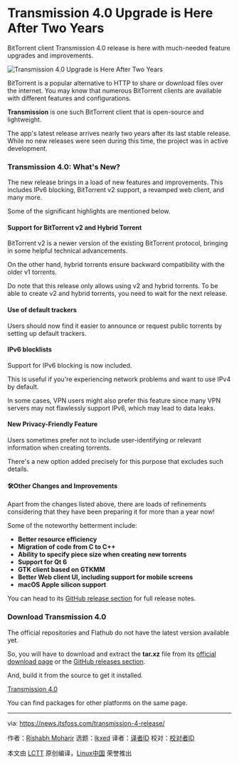 [#]: subject: "Transmission 4.0 Upgrade is Here After Two Years"
[#]: via: "https://news.itsfoss.com/transmission-4-release/"
[#]: author: "Rishabh Moharir https://news.itsfoss.com/author/rishabh/"
[#]: collector: "lkxed"
[#]: translator: " "
[#]: reviewer: " "
[#]: publisher: " "
[#]: url: " "

Transmission 4.0 Upgrade is Here After Two Years
======

BitTorrent client Transmission 4.0 release is here with much-needed feature upgrades and improvements.

![Transmission 4.0 Upgrade is Here After Two Years][1]

BitTorrent is a popular alternative to HTTP to share or download files over the internet. You may know that numerous BitTorrent clients are available with different features and configurations.

**Transmission** is one such BitTorrent client that is open-source and lightweight.

The app's latest release arrives nearly two years after its last stable release. While no new releases were seen during this time, the project was in active development.

### Transmission 4.0: What's New?

The new release brings in a load of new features and improvements. This includes IPv6 blocking, BitTorrent v2 support, a revamped web client, and many more.

Some of the significant highlights are mentioned below.

#### Support for BitTorrent v2 and Hybrid Torrent

BitTorrent v2 is a newer version of the existing BitTorrent protocol, bringing in some helpful technical advancements.

On the other hand, hybrid torrents ensure backward compatibility with the older v1 torrents.

Do note that this release only allows using v2 and hybrid torrents. To be able to create v2 and hybrid torrents, you need to wait for the next release.

#### Use of default trackers

Users should now find it easier to announce or request public torrents by setting up default trackers.

#### IPv6 blocklists

Support for IPv6 blocking is now included.

This is useful if you're experiencing network problems and want to use IPv4 by default.

In some cases, VPN users might also prefer this feature since many VPN servers may not flawlessly support IPv6, which may lead to data leaks.

#### New Privacy-Friendly Feature

Users sometimes prefer not to include user-identifying or relevant information when creating torrents.

There's a new option added precisely for this purpose that excludes such details.

#### 🛠️Other Changes and Improvements

Apart from the changes listed above, there are loads of refinements considering that they have been preparing it for more than a year now!

Some of the noteworthy betterment include:

- **Better resource efficiency**
- **Migration of code from C to C++**
- **Ability to specify piece size when creating new torrents**
- **Support for Qt 6**
- **GTK client based on GTKMM**
- **Better Web client UI, including support for mobile screens**
- **macOS Apple silicon support**

You can head to its [GitHub release section][2] for full release notes.

### Download Transmission 4.0

The official repositories and Flathub do not have the latest version available yet.

So, you will have to download and extract the **tar.xz** file from its [official download page][3] or the [GitHub releases section][2].

And, build it from the source to get it installed.

[Transmission 4.0][3]

You can find packages for other platforms on the same page.

--------------------------------------------------------------------------------

via: https://news.itsfoss.com/transmission-4-release/

作者：[Rishabh Moharir][a]
选题：[lkxed][b]
译者：[译者ID](https://github.com/译者ID)
校对：[校对者ID](https://github.com/校对者ID)

本文由 [LCTT](https://github.com/LCTT/TranslateProject) 原创编译，[Linux中国](https://linux.cn/) 荣誉推出

[a]: https://news.itsfoss.com/author/rishabh/
[b]: https://github.com/lkxed/
[1]: https://news.itsfoss.com/content/images/size/w2000/2022/11/transmission-4-0.png
[2]: https://github.com/transmission/transmission/releases/tag/4.0.0
[3]: https://transmissionbt.com/download
